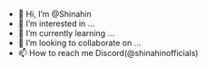 - 👋 Hi, I’m @Shinahin
- 👀 I’m interested in ...
- 🌱 I’m currently learning ...
- 💞️ I’m looking to collaborate on ...
- 📫 How to reach me Discord(@shinahinofficials)

<!---
Shinahin/Shinahin is a ✨ special ✨ repository because its `README.md` (this file) appears on your GitHub profile.
You can click the Preview link to take a look at your changes.
--->
